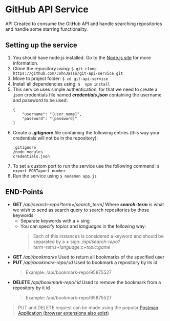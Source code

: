 # GitHub API Service
API Created to consume the GitHub API and handle searching repositories and handle some starring functionality.

## Setting up the service

 1. You should have node.js installed. Go to the [Node.js site](https://nodejs.org/) for more information.
 2. Clone the repository using:  `$ git clone https://github.com/JohnJasso/git-api-service.git`
 3. Move to project folder: `$ cd git-api-service`
 4. Install all dependencies using: `$  npm install`
 5. This service uses simple authentication, for that we need to create a .json credentials file named ***credentials.json*** containing the username and password to be used:
	 ```
	 { 
		 "username": "[user_name]", 
		 "password": "[password]" 
	}
	```
6. Create a ***.gitignore*** file containing the following entries (this way your credentials will not be in the repository):
	```
	.gitignore
	/node_modules
	credentials.json
7. To set a custom port to run the service use the following command: `$ export PORT=port_number`
8. Run the service using `$ nodemon app.js`

## END-Points

 - **GET** */api/search-repo?term=[search_term]*
	Where ***search-term*** is what we wish to send as search query to search repositories by those keywords
	- Separate keywords with a **+** sing
	- You can specify *topics* and *languages* in the following way:
		> Each of this instances is considered a keyword and should be separated by a ***+*** sign:
		> */api/search-repo?term=tetris+language:c+topic:game*
- **GET** */api/bookmarks*
	Used to return all bookmarks of the specified user
- **PUT** */api/bookmark-repo/:id*
	Used to bookmark a repository by its id
	> Example: 
	> /api/bookmark-repo/95875527
- **DELETE** */api/bookmark-repo/:id*
	Used to remove the bookmark from a repository by it id
	> Example: 
	> /api/bookmark-repo/95875527
	

> PUT and DELETE request can be made using the popular [Postman
> Application (browser extensions also exist)](https://www.postman.com)